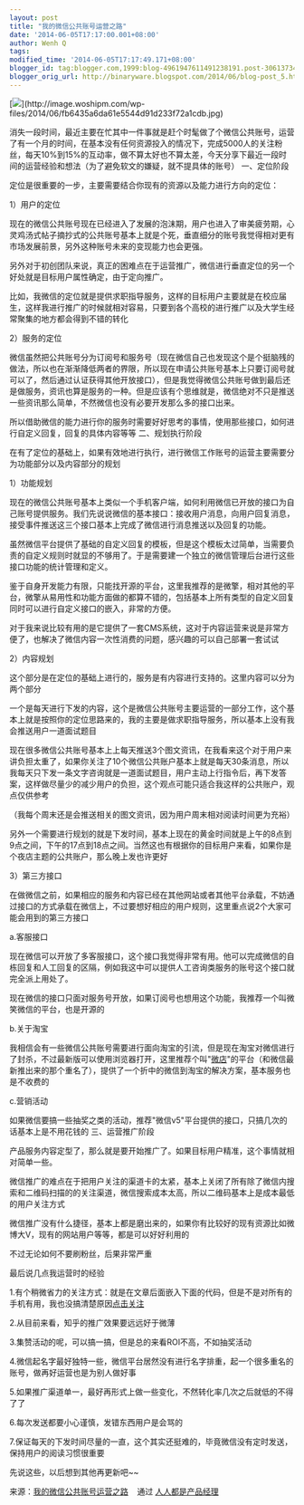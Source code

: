 ```yaml
---
layout: post
title: "我的微信公共账号运营之路"
date: '2014-06-05T17:17:00.001+08:00'
author: Wenh Q
tags:
modified_time: '2014-06-05T17:17:49.171+08:00'
blogger_id: tag:blogger.com,1999:blog-4961947611491238191.post-3061373466330150670
blogger_orig_url: http://binaryware.blogspot.com/2014/06/blog-post_5.html
---
```

[![](https://images-blogger-opensocial.googleusercontent.com/gadgets/proxy?url=http%3A%2F%2Fimage.woshipm.com%2Fwp-files%2F2014%2F06%2Ffb6435a6da61e5544d91d233f72a1cdb-360x215.jpg&container=blogger&gadget=a&rewriteMime=image%2F*)](http://image.woshipm.com/wp-files/2014/06/fb6435a6da61e5544d91d233f72a1cdb.jpg)

消失一段时间，最近主要在忙其中一件事就是赶个时髦做了个微信公共账号，运营了有一个月的时间，在基本没有任何资源投入的情况下，完成5000人的关注粉丝，每天10%到15%的互动率，做不算太好也不算太差，今天分享下最近一段时间的运营经验和想法（为了避免软文的嫌疑，就不提具体的账号）
一、定位阶段

定位是很重要的一步，主要需要结合你现有的资源以及能力进行方向的定位：

1）用户的定位

现在的微信公共账号现在已经进入了发展的泡沫期，用户也进入了审美疲劳期，心灵鸡汤式帖子摘抄式的公共账号基本上就是个死，垂直细分的账号我觉得相对更有市场发展前景，另外这种账号未来的变现能力也会更强。

另外对于初创团队来说，真正的困难点在于运营推广，微信进行垂直定位的另一个好处就是目标用户属性确定，由于定向推广。

比如，我微信的定位就是提供求职指导服务，这样的目标用户主要就是在校应届生，这样我进行推广的时候就相对容易，只要到各个高校的进行推广以及大学生经常聚集的地方都会得到不错的转化

2）服务的定位

微信虽然把公共账号分为订阅号和服务号（现在微信自己也发现这个是个挺脑残的做法，所以也在渐渐降低两者的界限，所以现在申请公共账号基本上只要订阅号就可以了，然后通过认证获得其他开放接口），但是我觉得微信公共账号做到最后还是做服务，资讯也算是服务的一种。但是应该有个思维就是，微信绝对不只是推送一些资讯那么简单，不然微信也没有必要开发那么多的接口出来。

所以借助微信的能力进行你的服务时需要好好思考的事情，使用那些接口，如何进行自定义回复，回复的具体内容等等
二、规划执行阶段

在有了定位的基础上，如果有效地进行执行，进行微信工作账号的运营主要需要分为功能部分以及内容部分的规划

1）功能规划

现在的微信公共账号基本上类似一个手机客户端，如何利用微信已开放的接口为自己账号提供服务。我们先说说微信的基本接口：接收用户消息，向用户回复消息，接受事件推送这三个接口基本上完成了微信进行消息推送以及回复的功能。

虽然微信平台提供了基础的自定义回复的模板，但是这个模板太过简单，当需要负责的自定义规则时就显的不够用了。于是需要建一个独立的微信管理后台进行这些接口功能的统计管理和定义。

鉴于自身开发能力有限，只能找开源的平台，这里我推荐的是微擎，相对其他的平台，微擎从易用性和功能方面做的都算不错的，包括基本上所有类型的自定义回复同时可以进行自定义接口的嵌入，非常的方便。

对于我来说比较有用的是它提供了一套CMS系统，这对于内容运营来说是非常方便了，也解决了微信内容一次性消费的问题，感兴趣的可以自己部署一套试试

2）内容规划

这个部分是在定位的基础上进行的，服务是有内容进行支持的。这里内容可以分为两个部分

一个是每天进行下发的内容，这个是微信公共账号主要运营的一部分工作，这个基本上就是按照你的定位思路来的，我的主要是做求职指导服务，所以基本上没有我会推送用户一道面试题目

现在很多微信公共账号基本上上每天推送3个图文资讯，在我看来这个对于用户来讲负担太重了，如果你关注了10个微信公共账户基本上就是每天30条消息，所以我每天只下发一条文字咨询就是一道面试题目，用户主动上行指令后，再下发答案，这样做尽量少的减少用户的负担，这个观点可能只适合我这样的公共账户，观点仅供参考

（我每个周末还是会推送相关的图文资讯，因为用户周末相对阅读时间更为充裕）

另外一个需要进行规划的就是下发时间，基本上现在的黄金时间就是上午的8点到9点之间，下午的17点到18点之间。当然这也有根据你的目标用户来看，如果你是个夜店主题的公共账户，那么晚上发也许更好

3）第三方接口

在做微信之前，如果相应的服务和内容已经在其他网站或者其他平台承载，不妨通过接口的方式承载在微信上，不过要想好相应的用户规则，这里重点说2个大家可能会用到的第三方接口

a.客服接口

现在微信可以开放了多客服接口，这个接口我觉得非常有用。他可以完成微信的自栋回复和人工回复的区隔，例如我这中可以提供人工咨询类服务的账号这个接口就完全派上用处了。

现在微信的接口只面对服务号开放，如果订阅号也想用这个功能，我推荐一个叫微笑微信的平台，也是开源的

b.关于淘宝

我相信会有一些微信公共账号需要进行面向淘宝的引流，但是现在淘宝对微信进行了封杀，不过最新版可以使用浏览器打开，这里推荐个叫"[微店](http://www.weidian.cc/)"的平台（和微信最新推出来的那个重名了），提供了一个折中的微信到淘宝的解决方案，基本服务也是不收费的

c.营销活动

如果微信要搞一些抽奖之类的活动，推荐"微信v5"平台提供的接口，只搞几次的话基本上是不用花钱的
三、运营推广阶段

产品服务内容定型了，那么就是要开始推广了。如果目标用户精准，这个事情就相对简单一些。

微信推广的难点在于把用户关注的渠道卡的太紧，基本上关闭了所有除了微信内搜索和二维码扫描的的关注渠道，微信搜索成本太高，所以二维码基本上是成本最低的用户关注方式

微信推广没有什么捷径，基本上都是磨出来的，如果你有比较好的现有资源比如微博大V，现有的网站用户等等，都是可以好好利用的

不过无论如何不要刷粉丝，后果非常严重

最后说几点我运营时的经验

1.有个稍微省力的关注方式：就是在文章后面嵌入下面的代码，但是不是对所有的手机有用，我也没搞清楚原因<a
href="weixin://profile/gh_XXXXX">点击关注</a>


2.从目前来看，知乎的推广效果要远远好于微薄

3.集赞活动的呢，可以搞一搞，但是总的来看ROI不高，不如抽奖活动

4.微信起名字最好独特一些，微信平台居然没有进行名字排重，起一个很多重名的账号，做再好运营也是为别人做好事

5.如果推广渠道单一，最好再形式上做一些变化，不然转化率几次之后就低的不得了了

6.每次发送都要小心谨慎，发错东西用户是会骂的

7.保证每天的下发时间尽量的一直，这个其实还挺难的，毕竟微信没有定时发送，保持用户的阅读习惯很重要



先说这些，以后想到其他再更新吧~~

来源：[我的微信公共账号运营之路](http://www.woshipm.com/operate/87798.html) 
  通过 [人人都是产品经理](http://www.woshipm.com/)
